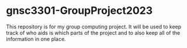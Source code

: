 # gnsc3301-GroupProject2023
This repository is for my group computing project. It will be used to keep track of who aids is which parts of the project and to also keep all of the information in one place. 
